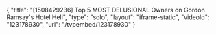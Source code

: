 {
    "title": "[1508429236] Top 5 MOST DELUSIONAL Owners on Gordon Ramsay's Hotel Hell",
    "type": "solo",
    "layout": "iframe-static",
    "videoId": "123178930",
    "url": "\/tvpembed\/123178930"
}